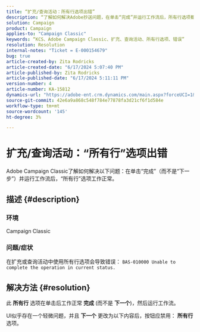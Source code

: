 ```yaml
---
title: “扩充/查询活动：所有行选项出错”
description: “了解如何解决Adobe抄送问题，在单击“完成”并运行工作流后，所有行选项都正常工作。”
solution: Campaign
product: Campaign
applies-to: "Campaign Classic"
keywords: “KCS、Adobe Campaign Classic、扩充、查询活动、所有行选项、错误”
resolution: Resolution
internal-notes: "Ticket = E-000154679"
bug: true
article-created-by: Zita Rodricks
article-created-date: "6/17/2024 5:07:40 PM"
article-published-by: Zita Rodricks
article-published-date: "6/17/2024 5:11:11 PM"
version-number: 4
article-number: KA-15812
dynamics-url: "https://adobe-ent.crm.dynamics.com/main.aspx?forceUCI=1&pagetype=entityrecord&etn=knowledgearticle&id=87c24018-cc2c-ef11-840a-002248084fbb"
source-git-commit: 42e6a9a868c548f784e77878fa3d21cf6f1d584e
workflow-type: tm+mt
source-wordcount: '145'
ht-degree: 3%

---
```


# 扩充/查询活动：“所有行”选项出错


Adobe Campaign Classic了解如何解决以下问题：在单击“完成”（而不是“下一步”）并运行工作流后，“所有行”选项工作正常。

## 描述 {#description}


### 环境

Campaign Classic

### 问题/症状

在扩充或查询活动中使用所有行选项会导致错误： `BAS-010000 Unable to complete the operation in current status.`


## 解决方法 {#resolution}


此 <b>所有行</b> 选项在单击后工作正常 <b>完成</b> (而不是 <b>下一个</b>)，然后运行工作流。

UI似乎存在一个轻微问题，并且 <b>下一个</b> 更改为以下内容后，按钮应禁用： <b>所有行</b> 选项。
